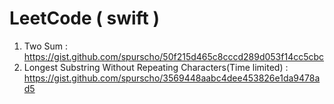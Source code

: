 # LeetCode ( swift )
1. Two Sum : https://gist.github.com/spurscho/50f215d465c8cccd289d053f14cc5cbc
3. Longest Substring Without Repeating Characters(Time limited) : https://gist.github.com/spurscho/3569448aabc4dee453826e1da9478ad5

